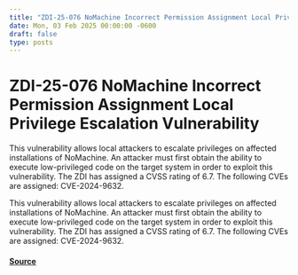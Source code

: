 ```yaml
---
title: "ZDI-25-076 NoMachine Incorrect Permission Assignment Local Privilege Escalation Vulnerability"
date: Mon, 03 Feb 2025 00:00:00 -0600
draft: false
type: posts
---
```

# ZDI-25-076 NoMachine Incorrect Permission Assignment Local Privilege Escalation Vulnerability





This vulnerability allows local attackers to escalate privileges on affected installations of NoMachine. An attacker must first obtain the ability to execute low-privileged code on the target system in order to exploit this vulnerability. The ZDI has assigned a CVSS rating of 6.7. The following CVEs are assigned: CVE-2024-9632.

This vulnerability allows local attackers to escalate privileges on affected installations of NoMachine. An attacker must first obtain the ability to execute low-privileged code on the target system in order to exploit this vulnerability. The ZDI has assigned a CVSS rating of 6.7. The following CVEs are assigned: CVE-2024-9632.

#### [Source](http://www.zerodayinitiative.com/advisories/ZDI-25-076/)

